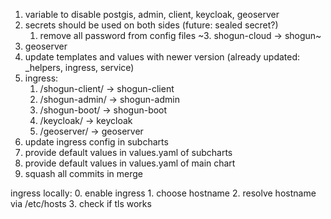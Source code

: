 1. variable to disable postgis, admin, client, keycloak, geoserver
2. secrets should be used on both sides (future: sealed secret?)
   1. remove all password from config files
~3. shogun-cloud -> shogun~
4. geoserver
5. update templates and values with newer version (already updated: _helpers, ingress, service)
5. ingress:
   1. /shogun-client/ -> shogun-client
   2. /shogun-admin/ -> shogun-admin
   3. /shogun-boot/ -> shogun-boot
   4. /keycloak/ -> keycloak
   5. /geoserver/ -> geoserver
6. update ingress config in subcharts
7. provide default values in values.yaml of subcharts
8. provide default values in values.yaml of main chart
9. squash all commits in merge

ingress locally:
    0. enable ingress
    1. choose hostname
    2. resolve hostname via /etc/hosts
    3. check if tls works
